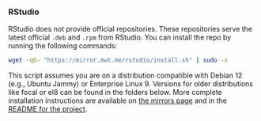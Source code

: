 ### RStudio

RStudio does not provide official repositories. These repositories serve the latest official `.deb` and `.rpm` from RStudio. You can install the repo by running the following commands:

~~~sh
wget -qO- "https://mirror.mwt.me/rstudio/install.sh" | sudo -s
~~~

This script assumes you are on a distribution compatible with Debian 12 (e.g., Ubuntu Jammy) or Enterprise Linux 9. Versions for older distributions like focal or el8 can be found in the folders below. More complete installation instructions are available on [the mirrors page](https://www.matthewthom.as/mirrors/#rstudio) and in the [README for the project](https://github.com/mwt/rstudio-apt-repo/).
